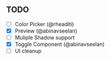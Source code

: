 ## TODO

- [ ] Color Picker (@rheaditi)
- [x] Preview (@abinavseelan)
- [ ] Muliple Shadow support
- [x] Toggle Component (@abinavseelan)
- [ ] UI cleanup
